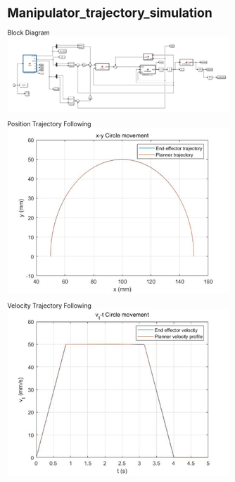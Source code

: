 # Manipulator_trajectory_simulation
Block Diagram
<img src="picture/BlockDiagram.JPG">

Position Trajectory Following
<img src="picture/Position.jpg">

Velocity Trajectory Following
<img src="picture/Velocity.jpg">

